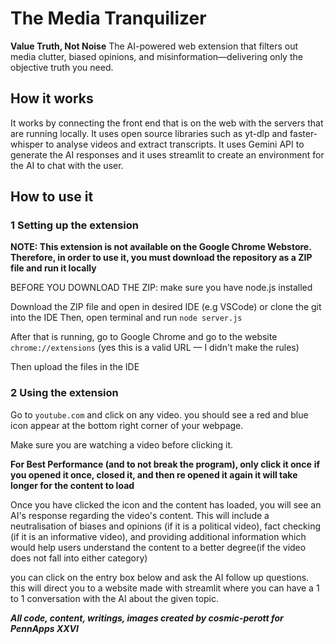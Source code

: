 # The Media Tranquilizer #
**Value Truth, Not Noise**
The AI-powered web extension that filters out media clutter, biased opinions, and misinformation—delivering only the objective truth you need.

## How it works ##
It works by connecting the front end that is on the web with the servers that are running locally.
It uses open source libraries such as yt-dlp and faster-whisper to analyse videos and extract transcripts.
It uses Gemini API to generate the AI responses and it uses streamlit to create an environment for the AI to chat with the user.

## How to use it ##

### 1 Setting up the extension ###
**NOTE: This extension is not available on the Google Chrome Webstore. Therefore, in order to use it, you must download the repository as a ZIP file and run it locally**

BEFORE YOU DOWNLOAD THE ZIP: make sure you have node.js installed

Download the ZIP file and open in desired IDE (e.g VSCode) or clone the git into the IDE
Then, open terminal and run
``` node server.js ```

After that is running, go to Google Chrome and go to the website
```chrome://extensions``` (yes this is a valid URL — I didn't make the rules)

Then upload the files in the IDE

### 2 Using the extension ###

Go to ```youtube.com``` and click on any video.
you should see a red and blue icon appear at the bottom right corner of your webpage.

Make sure you are watching a video before clicking it.

**For Best Performance (and to not break the program), only click it once**
**if you opened it once, closed it, and then re opened it again it will take longer for the content to load**

Once you have clicked the icon and the content has loaded, you will see an AI's response regarding the video's content.
This will include a neutralisation of biases and opinions (if it is a political video), fact checking (if it is an informative video), and providing additional information which would help users understand the content to a better degree(if the video does not fall into either category)

you can click on the entry box below and ask the AI follow up questions.
this will direct you to a website made with streamlit where you can have a 1 to 1 conversation with the AI about the given topic.





***All code, content, writings, images created by cosmic-perott for PennApps XXVI***
